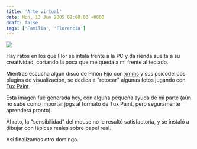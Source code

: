 ```yaml
---
title: 'Arte virtual'
date: Mon, 13 Jun 2005 02:00:00 +0000
draft: false
tags: ['Familia', 'Florencia']
---
```


[![](http://photos1.blogger.com/img/121/3009/400/20050612215622.jpg)](http://photos1.blogger.com/img/121/3009/640/20050612215622.jpg)

Hay ratos en los que Flor se intala frente a la PC y da rienda suelta a su creatividad, 
cortando la poca que me queda a mi frente al teclado. 

Mientras escucha algún disco de Piñón Fijo con [xmms](http://www.xmms.org/) y 
sus psicodélicos plugins de visualización, se dedica a "retocar" algunas fotos 
jugando con [Tux Paint](http://www.newbreedsoftware.com/tuxpaint/). 

Esta imagen fue generada hoy, con alguna pequeña ayuda de mi parte (aún no sabe 
como importar jpgs al formato de Tux Paint, pero seguramente aprenderá pronto). 

Al rato, la "sensibilidad" del mouse no le resultó satisfactoria, y se instaló 
a dibujar con lápices reales sobre papel real. 

Así finalizamos otro domingo.
